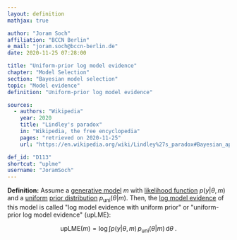 ```yaml
---
layout: definition
mathjax: true

author: "Joram Soch"
affiliation: "BCCN Berlin"
e_mail: "joram.soch@bccn-berlin.de"
date: 2020-11-25 07:28:00

title: "Uniform-prior log model evidence"
chapter: "Model Selection"
section: "Bayesian model selection"
topic: "Model evidence"
definition: "Uniform-prior log model evidence"

sources:
  - authors: "Wikipedia"
    year: 2020
    title: "Lindley's paradox"
    in: "Wikipedia, the free encyclopedia"
    pages: "retrieved on 2020-11-25"
    url: "https://en.wikipedia.org/wiki/Lindley%27s_paradox#Bayesian_approach"

def_id: "D113"
shortcut: "uplme"
username: "JoramSoch"
---
```



**Definition:** Assume a [generative model](/D/gm) $m$ with [likelihood function](/D/lf) $p(y \vert \theta, m)$ and a [uniform](/D/prior-uni) [prior distribution](/D/prior) $p_{\mathrm{uni}}(\theta \vert m)$. Then, the [log model evidence](/D/lme) of this model is called "log model evidence with uniform prior" or "uniform-prior log model evidence" (upLME):

$$ \label{eq:upLME}
\mathrm{upLME}(m) = \log \int p(y \vert \theta, m) \, p_{\mathrm{uni}}(\theta \vert m) \, \mathrm{d}\theta \; .
$$